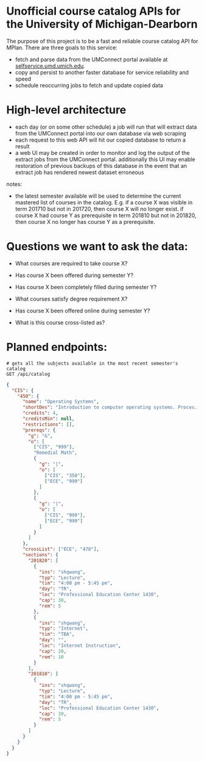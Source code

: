 # Unofficial course catalog APIs for the University of Michigan-Dearborn

The purpose of this project is to be a fast and reliable course catalog API for MPlan. There are three goals to this service:

* fetch and parse data from the UMConnect portal available at [selfservice.umd.umich.edu](https://selfservice.umd.umich.edu).
* copy and persist to another faster database for service reliability and speed
* schedule reoccurring jobs to fetch and update copied data

# High-level architecture

* each day (or on some other schedule) a job will run that will extract data from the UMConnect portal into our own database via web scraping
* each request to this web API will hit our copied database to return a result
* a web UI may be created in order to monitor and log the output of the extract jobs from the UMConnect portal. additionally this UI may enable restoration of previous backups of this database in the event that an extract job has rendered newest dataset erroneous

notes:

* the latest semester available will be used to determine the current mastered list of courses in the catalog. E.g. if a course X was visible in term 201710 but not in 201720, then course X will no longer exist. if course X had course Y as prerequisite in term 201810 but not in 201820, then course X no longer has course Y as a prerequisite.

# Questions we want to ask the data:

* What courses are required to take course X?
* Has course X been offered during semester Y?
* Has course X been completely filled during semester Y?
* What courses satisfy degree requirement X?

* Has course X been offered online during semester Y?
* What is this course cross-listed as?

# Planned endpoints:

```
# gets all the subjects available in the most recent semester's catalog
GET /api/catalog

```

```json
{
  "CIS": {
    "450": {
      "name": "Operating Systems",
      "shortDes": "Introduction to computer operating systems. Proces...",
      "credits": 4,
      "creditsMin": null,
      "restrictions": [],
      "prereqs": {
        "g": "&",
        "o": [
          ["CIS", "999"],
          "Remedial Math",
          {
            "g": "|",
            "o": [
              ["CIS", "350"],
              ["ECE", "999"]
            ]
          },
          {
            "g": "|",
            "o": [
              ["CIS", "999"],
              ["ECE", "999"]
            ]
          }
        ]
      },
      "crossList": ["ECE", "478"],
      "sections": {
        "201820": [
          {
            "ins": "shqwang",
            "typ": "Lecture",
            "tim": "4:00 pm - 5:45 pm",
            "day": "TR",
            "loc": "Professional Education Center 1430",
            "cap": 30,
            "rem": 5
          },
          {
            "ins": "shqwang",
            "typ": "Internet",
            "tim": "TBA",
            "day": "",
            "loc": "Internet Instruction",
            "cap": 20,
            "rem": 10
          }
        ],
        "201810": [
          {
            "ins": "shqwang",
            "typ": "Lecture",
            "tim": "4:00 pm - 5:45 pm",
            "day": "TR",
            "loc": "Professional Education Center 1430",
            "cap": 30,
            "rem": 5
          }
        ]
      }
    }
  }
}
```
